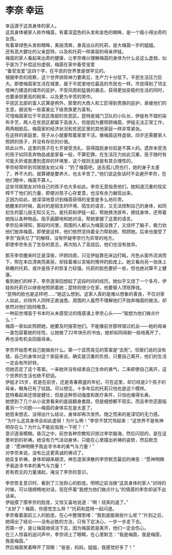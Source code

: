 # 李奈 幸运
幸运源于这具身体的家人。  
这具身体被家人称作梅茵，有着深蓝色的头发和金色的眼眸，是一个瘦小得出奇的女孩。  
有着翠绿色头发和眼眸，美丽清爽，身高出众的托莉，是大梅茵一岁的姐姐。  
还有高大健壮的父亲昆特，以及和托莉一样美丽的母亲伊娃。  
梅茵的家人看起来出奇的健康，让李奈难以理解梅茵的身体为什么会这么虚弱。似乎是为了补偿这份虚弱，梅茵在家中备受宠爱  
“备受宠爱”这四个字，在平民的世界里是很罕见的。  
根据李奈的观察，这个世界排除神力要素后，生产力十分低下。平民生活压力巨大。即使梅茵家生活在城里，属于平民里地位最高的市民也一样。市民得到了领主借神力建造的城市的庇护，不受风雨和猛兽的袭击，获得更加安稳的生活的同时，也要承担更高的税率，以及更为辛苦的劳作。  
平民区北部的富人区算是例外，那里的大商人和工匠得到贵族的庇护，承接他们的生意，据说有一些富豪比下级贵族更为富有。  
可惜梅茵家位于平民区南部的贫民区。昆特是城门卫队的小队长，伊娃有不错的染布手艺，两人在贫民区都属于高收入，但是因为要照顾梅茵，伊娃无法正常工作，两两相抵后，梅茵家的经济状况和贫民区里的其他家庭一样非常紧张。  
在这样的家庭里，孩子从小就要帮着家里干活。像梅茵这样虚弱，四岁还需要家人照顾的孩子，并没有存在的价值。  
除此以外，这里的孩子在七岁接受洗礼、获得国民身份前是不算人的。遗弃未受洗的孩子如同丢弃物品或是家畜一般，不算犯罪。在生活压力如此沉重，孩子随时有可能夭折或是遭到遗弃的环境里，这个规则无疑是有其合理性的。  
李奈经常听到邻居朋友劝父母：“扔了梅茵吧，送去孤儿院也行，她的身子太差了，养不大的。就算硬是要养大，也太辛苦了。”他们说这些话时不会避开李奈，在他们眼中，梅茵不算人。  
这些邻居朋友对待自己的孩子也大多如此。李奈无意指责他们，她知道沉重的现实榨干了他们的力量，即便对孩子心存爱意，也没有余力展现出来。  
正因为如此，她深深地意识到梅茵获得的宠爱是多么地珍贵。  
她醒来的时候，面对的是陌生的环境、陌生的语言，又无法控制自己的身体，如同初生的婴儿般无知又无力。是托莉和伊娃一起，帮她换洗尿布，擦拭身体，还带着她指认各种物品，指手画脚地和她对话，帮她掌握了这里的语言。  
李奈后来得知，那段时间里，周围的人都认为梅茵没救了，又烧坏了脑子，极力劝他们放弃梅茵。即使是这样，他们依然坚持着全力帮助她、照顾她。后来也接受了李奈“我失忆了”的解释，没有怀疑李奈行为异常的地方。  
即使李奈失去了生存的意志，再次陷入了高烧后，他们也没有放弃。  


那天李奈醒来时正是深夜，环顾四周，只见伊娃靠在床边打盹，月色从窗外流淌而下，照在本应清爽而美丽，却挂着难以言喻的憔悴的脸庞上。她又看向另一张床上熟睡的托莉，或许是孩子的恢复力较强，托莉的脸色要好一些，但也绝对算不上健康。  
看到她们的样子，李奈逐渐回想起了这段时间的经历。她似乎又烧了一个多月，伊娃和托莉日以继夜地照顾着她；昆特则很少在家，他要替人顶班挣钱。  
“昆特的脸也是这样吧……”她这么想到。这家人真的是难以想象的善良，不仅对家人如此，对待外人同样正直诚恳。周围的人虽然不理解他们不抛弃梅茵的做法，却依然对他们抱持敬意。  
一种前世埋首于书本时从未感受过的情感涌上李奈心头——“我想为他们做点什么！”  
梅茵一家如此照顾她，她要及时报答他们。不能像前世那样错过机会——她的母亲一直包容着她的任性，让她做了22年快乐的书虫，她却如同闹剧一般地离开了，再也没有机会回报母亲。  


李奈开始思考自己能做些什么。第一个显而易见的答案是“去死”。邻居们说的没有错，自己的身体对这个家庭来说，确实是沉重的负担，只要自己离开，他们的生活一定会有所好转。  
但她否定了这个答案。一来她并没有结束自己生命的勇气，二来即使自己离开，这个世界的生活也绝不舒适。  
伊娃才25岁，若是在前世，还是青春鼎盛的年纪，可在这里，却已经是2个孩子的母亲，眼角已有了纹路。可以想见，十多年后的托莉只怕也是这个模样。  
昆特看起来还很是健壮，但是这种劳动强度和医疗条件，只怕也难得长寿。  
她想到了几个从小说里看来的底层翻身套路，但是细想都不现实。而且李奈还面临着另一个问题——梅茵的身体实在是太差了。  
她思来想去，没得出什么结论，身体却再次发热，随之而来的是深切的无力感。  
“为什么这具身体会如此虚弱！为什么啊！”李奈不禁咒骂起来：“这世界不是有神明存在么？为什么不能庇佑我一下呢？！”  
意识逐渐模糊。昏沉之中，前世各种宗教知识掠过李奈脑海，然后闪现的，是在这里听到的祈祷。她没有力气活动身体，只能在心里摆出祈祷的姿势，然后默念道：“愿神明赐予我追寻书本的勇气与力量！”  
对李奈来说，没有比这更真诚的祷词了。  
她反复祈祷，身体却越来越烫，神志逐渐涣散的李奈默念最后的祷告：“愿神明赐予我追寻书本的勇气与力量！”  
若有若无的力量涌起，淹没了李奈的意识。  


李奈恢复意识时，看到了三张担心的脸庞。明明之前当做“这具身体的家人”对待的时候，可以很顺畅地对话，现在怀着“我想为他们做点什么”的情感的李奈却说不出话来。  
伊娃摸了摸李奈的脸庞，又惊又喜地说道：“啊！烧真的退了。”  
“太好了！梅茵，你感觉怎么样？”托莉和昆特一起问道。  
李奈看着面前三人的脸庞，在心中整理思绪：“我到底能做些什么呢？”片刻之后，她得出了结论——没有必胜的方法，只有下定决心，一步一步走下去。  
而第一步，是让梅茵继续活下去，因为梅茵若是离开，他们一定会伤心。  
在三人惊喜的追问声中，李奈闭上了眼睛，在心里默念：“我是梅茵，我是梅茵，我是梅茵。”  
然后梅茵笑着睁开了双眼：“爸爸，妈妈，姐姐，我感觉好多了！”  


